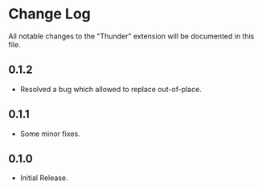 # Change Log
All notable changes to the "Thunder" extension will be documented in this file.

## 0.1.2
- Resolved a bug which allowed to replace out-of-place.

## 0.1.1
- Some minor fixes.

## 0.1.0
- Initial Release.